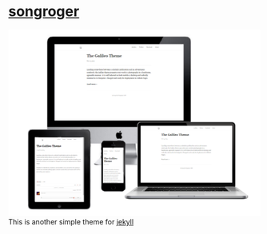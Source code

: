 # [songroger](songroger.github.io/murmur)
![preview](preview.png)
This is another simple theme for [jekyll](http://jekyllrb.com/)